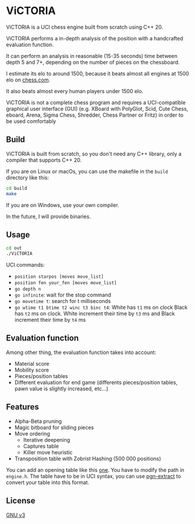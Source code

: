 # ViCTORIA
ViCTORIA is a UCI chess engine built from scratch using C++ 20.

ViCTORIA performs a in-depth analysis of the position with a handcrafted evaluation function.

It can perform an analysis in reasonable (15-35 seconds) time between depth 5 and 7+, depending on the number of pieces on the chessboard.

I estimate its elo to around 1500, because it beats almost all engines at 1500 elo on [chess.com](www.chess.com).

It also beats almost every human players under 1500 elo.

ViCTORIA is not a complete chess program and requires a UCI-compatible graphical user interface (GUI) (e.g. XBoard with PolyGlot, Scid, Cute Chess, eboard, Arena, Sigma Chess, Shredder, Chess Partner or Fritz) in order to be used comfortably

## Build
ViCTORIA is built from scratch, so you don't need any C++ library, only a compiler that supports C++ 20.

If you are on Linux or macOs, you can use the makefile in the ```build``` directory like this:
```bash
cd build
make
```
If you are on Windows, use your own compiler.

In the future, I will provide binaries.

## Usage
```bash
cd out
./ViCTORIA
```
UCI commands:
+ ```position starpos [moves move_list]```
+ ```position fen your_fen [moves move_list]```
+ ```go depth n```
+ ```go infinite```: wait for the stop command
+ ```go movetime t```: search for t milliseconds
+ ```go wtime t1 btime t2 winc t3 binc t4```: White has ```t1``` ms on clock Black has ```t2``` ms on clock. White increment their time by ```t3``` ms and Black increment their time by ```t4``` ms

## Evaluation function
Among other thing, the evaluation function takes into account:
+ Material score
+ Mobility score
+ Pieces/position tables
+ Different evaluation for end game (differents pieces/position tables, pawn value is slightly increased, etc...)

## Features
+ Alpha-Beta pruning
+ Magic bitboard for sliding pieces
+ Move ordering
    + Iterative deepening
    + Captures table
    + Killer move heuristic
+ Transposition table with Zobrist Hashing (500 000 positions)

You can add an opening table like this [one](https://mega.nz/file/fFl1CK4I#gMdpOIj_1FSgyxZzVhFHoJPsaeJYWjTjygSgOaUOTsQ). You have to modify the path in ```engine.h```.
The table have to be in UCI syntax, you can use [pgn-extract](https://www.cs.kent.ac.uk/people/staff/djb/pgn-extract/) to convert your table into this format.

## License
[GNU v3](https://choosealicense.com/licenses/gpl-3.0/)
